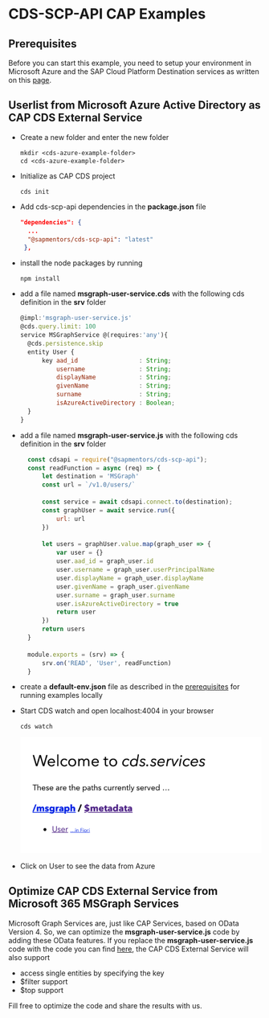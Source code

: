 # CDS-SCP-API CAP Examples

## Prerequisites

Before you can start this example, you need to setup your environment in Microsoft Azure and the SAP Cloud Platform Destination services as written on this [page](../../docs/InternetAPIforAzure.md).

## Userlist from Microsoft Azure Active Directory as CAP CDS External Service

- Create a new folder and enter the new folder
  ```unix
  mkdir <cds-azure-example-folder>
  cd <cds-azure-example-folder>
  ```

- Initialize as CAP CDS project
  ```unix
  cds init
  ```

- Add cds-scp-api dependencies in the **package.json** file 
  ```json
  "dependencies": {
    ...
    "@sapmentors/cds-scp-api": "latest"
   },
   ```

- install the node packages by running 
  ```unix
  npm install
  ```

- add a file named **msgraph-user-service.cds** with the following cds definition in the **srv** folder 
  ```javascript
  @impl:'msgraph-user-service.js'
  @cds.query.limit: 100
  service MSGraphService @(requires:'any'){ 
    @cds.persistence.skip
    entity User {
        key aad_id                 : String;
            username               : String;
            displayName            : String;
            givenName              : String;
            surname                : String;
            isAzureActiveDirectory : Boolean;
    } 
  }
  ```

- add a file named **msgraph-user-service.js** with the following cds definition in the **srv** folder 
  ```javascript
    const cdsapi = require("@sapmentors/cds-scp-api");
    const readFunction = async (req) => {
        let destination = 'MSGraph'
        const url = `/v1.0/users/`

        const service = await cdsapi.connect.to(destination);
        const graphUser = await service.run({
            url: url
        })
        
        let users = graphUser.value.map(graph_user => {
            var user = {}
            user.aad_id = graph_user.id
            user.username = graph_user.userPrincipalName
            user.displayName = graph_user.displayName
            user.givenName = graph_user.givenName
            user.surname = graph_user.surname
            user.isAzureActiveDirectory = true
            return user
        })
        return users
    }

    module.exports = (srv) => {
        srv.on('READ', 'User', readFunction)
    }
  ```

- create a **default-env.json** file as described in the [prerequisites](../readme.md) for running examples locally

- Start CDS watch and open localhost:4004 in your browser
  ```unix
  cds watch
  ```
  ![App registration page](../../docs/pictures/AzureCapCdsService.png)
- Click on User to see the data from Azure


## Optimize CAP CDS External Service from Microsoft 365 MSGraph Services

Microsoft Graph Services are, just like CAP Services, based on OData Version 4. So, we can optimize the **msgraph-user-service.js** code by adding these OData features. If you replace the **msgraph-user-service.js** code with the code you can find [here](./msgraph-user-service.js), the CAP CDS External Service will also support 
- access single entities by specifying the key
- $filter support
- $top support

Fill free to optimize the code and share the results with us.